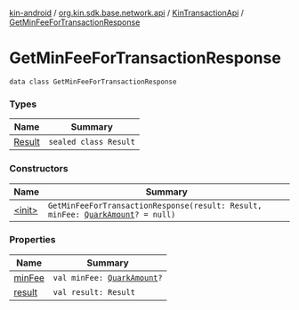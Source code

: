 [kin-android](../../../index.md) / [org.kin.sdk.base.network.api](../../index.md) / [KinTransactionApi](../index.md) / [GetMinFeeForTransactionResponse](./index.md)

# GetMinFeeForTransactionResponse

`data class GetMinFeeForTransactionResponse`

### Types

| Name | Summary |
|---|---|
| [Result](-result/index.md) | `sealed class Result` |

### Constructors

| Name | Summary |
|---|---|
| [&lt;init&gt;](-init-.md) | `GetMinFeeForTransactionResponse(result: Result, minFee: `[`QuarkAmount`](../../../org.kin.sdk.base.models/-quark-amount/index.md)`? = null)` |

### Properties

| Name | Summary |
|---|---|
| [minFee](min-fee.md) | `val minFee: `[`QuarkAmount`](../../../org.kin.sdk.base.models/-quark-amount/index.md)`?` |
| [result](result.md) | `val result: Result` |
